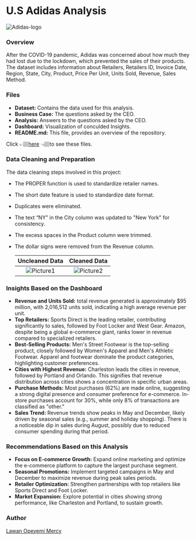 # U.S Adidas Analysis

![Adidas-logo](https://github.com/user-attachments/assets/0e8e2f6d-100d-418d-94f9-54f851a8e353)


### Overview
After the COVID-19 pandemic, Adidas was concerned about how much they had lost due to the lockdown, which prevented the sales of their products. The dataset includes information about Retailers, Retailers ID, Invoice Date, Region, State, City, Product, Price Per Unit, Units Sold, Revenue, Sales Method.


### Files
- **Dataset:** Contains the data used for this analysis.
- **Business Case:** The questions asked by the CEO. 
- **Analysis:** Answers to the questions asked by the CEO.
- **Dashboard:** Visualization of conculded Insights.
- **README.md:** This file, provides an overview of the repository.

Click 👉🏽[here](https://drive.google.com/drive/folders/1jggSnEoq53k18JCyec8vTng2sbY6qZTA?usp=sharing) 👈🏽to see these files. 

### Data Cleaning and Preparation
The data cleaning steps involved in this project:

- The PROPER function is used to standardize retailer names.
- The short date feature is used to standardize date format.
- Duplicates were eliminated.
- The text “NY” in the City column was updated to "New York" for consistency.
- The excess spaces in the Product column were trimmed.
- The dollar signs were removed from the Revenue column.

    Uncleaned Data      |       Cleaned Data
  :--------------------:|:---------------------:
  ![Picture1](https://github.com/user-attachments/assets/826b9ed4-c091-4c66-b3af-7fd338b9f4c4)|![Picture2](https://github.com/user-attachments/assets/cf2807c0-ca33-4c12-bdcf-b37cba142593)


### Insights Based on the Dashboard
- **Revenue and Units Sold:** total revenue generated is approximately $95 million, with 2,016,512 units sold, indicating a high average revenue per unit.
- **Top Retailers:** Sports Direct is the leading retailer, contributing significantly to sales, followed by Foot Locker and West Gear. Amazon, despite being a global e-commerce giant, ranks lower in revenue compared to specialized retailers.
- **Best-Selling Products:** Men's Street Footwear is the top-selling product, closely followed by Women's Apparel and Men's Athletic Footwear. Apparel and footwear dominate the product categories, highlighting customer preferences.
- 	**Cities with Highest Revenue:** Charleston leads the cities in revenue, followed by Portland and Orlando. This signifies that revenue distribution across cities shows a concentration in specific urban areas.
- 	**Purchase Methods:** Most purchases (62%) are made online, suggesting a strong digital presence and consumer preference for e-commerce. In-store purchases account for 30%, while only 8% of transactions are classified as "other."
- 	**Sales Trend:** Revenue trends show peaks in May and December, likely driven by seasonal sales (e.g., summer and holiday shopping). There is a noticeable dip in sales during August, possibly due to reduced consumer spending during that period.

### Recommendations Based on this Analysis

- **Focus on E-commerce Growth:** Expand online marketing and optimize the e-commerce platform to capture the largest purchase segment.
- **Seasonal Promotions:** Implement targeted campaigns in May and December to maximize revenue during peak sales periods.
- **Retailer Optimization:** Strengthen partnerships with top retailers like Sports Direct and Foot Locker.
- **Market Expansion:** Explore potential in cities showing strong performance, like Charleston and Portland, to sustain growth.

### Author
[Lawan Opeyemi Mercy](https://www.linkedin.com/in/opeyemi-mercy-lawan-81a048276/)
	

